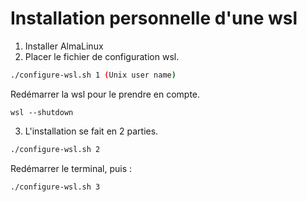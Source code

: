 # Installation personnelle d'une wsl
1. Installer AlmaLinux
2. Placer le fichier de configuration wsl.
```sh
./configure-wsl.sh 1 (Unix user name)
```
Redémarrer la wsl pour le prendre en compte.
```pwsh
wsl --shutdown
```
3. L'installation se fait en 2 parties.
```sh
./configure-wsl.sh 2
```
Redémarrer le terminal, puis :
```sh
./configure-wsl.sh 3
```